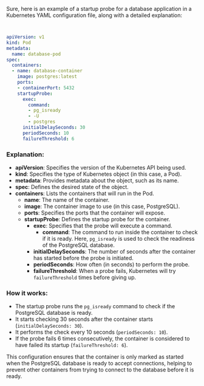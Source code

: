 Sure, here is an example of a startup probe for a database application in a Kubernetes YAML configuration file, along with a detailed explanation:

```yaml


apiVersion: v1
kind: Pod
metadata:
  name: database-pod
spec:
  containers:
  - name: database-container
    image: postgres:latest
    ports:
    - containerPort: 5432
    startupProbe:
      exec:
        command:
        - pg_isready
        - -U
        - postgres
      initialDelaySeconds: 30
      periodSeconds: 10
      failureThreshold: 6
```

### Explanation:

- **apiVersion**: Specifies the version of the Kubernetes API being used.
- **kind**: Specifies the type of Kubernetes object (in this case, a Pod).
- **metadata**: Provides metadata about the object, such as its name.
- **spec**: Defines the desired state of the object.
- **containers**: Lists the containers that will run in the Pod.
  - **name**: The name of the container.
  - **image**: The container image to use (in this case, PostgreSQL).
  - **ports**: Specifies the ports that the container will expose.
  - **startupProbe**: Defines the startup probe for the container.
    - **exec**: Specifies that the probe will execute a command.
      - **command**: The command to run inside the container to check if it is ready. Here, `pg_isready` is used to check the readiness of the PostgreSQL database.
    - **initialDelaySeconds**: The number of seconds after the container has started before the probe is initiated.
    - **periodSeconds**: How often (in seconds) to perform the probe.
    - **failureThreshold**: When a probe fails, Kubernetes will try `failureThreshold` times before giving up.

### How it works:

- The startup probe runs the `pg_isready` command to check if the PostgreSQL database is ready.
- It starts checking 30 seconds after the container starts (`initialDelaySeconds: 30`).
- It performs the check every 10 seconds (`periodSeconds: 10`).
- If the probe fails 6 times consecutively, the container is considered to have failed its startup (`failureThreshold: 6`).

This configuration ensures that the container is only marked as started when the PostgreSQL database is ready to accept connections, helping to prevent other containers from trying to connect to the database before it is ready.